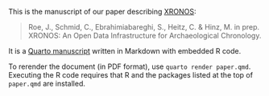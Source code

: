 This is the manuscript of our paper describing [XRONOS](https://xronos.ch):

> Roe, J., Schmid, C., Ebrahimiabareghi, S., Heitz, C. & Hinz, M. in prep. 
>   XRONOS: An Open Data Infrastructure for Archaeological Chronology.

It is a [Quarto manuscript](https://quarto.org/docs/manuscripts/) written in 
Markdown with embedded R code.

To rerender the document (in PDF format), use `quarto render paper.qmd`.  
Executing the R code requires that R and the packages listed at the top of 
`paper.qmd` are installed.
